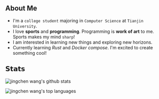 ## About Me
- I'm a `college student` majoring in `Computer Science` at `Tianjin University`.
- I love **sports** and **programming**. Programming is **work of art** to me. Sports makes my mind `sharp`!
- I am interested in learning new things and exploring new horizons.
- Currently learning *Rust* and *Docker compose*. I'm excited to create something cool!


## 𝗦𝘁𝗮𝘁𝘀

![jingchen wang's github stats](https://github-readme-stats.vercel.app/api?username=chanmaoganda&show_icons=true&theme=dracula)

![jingchen wang's top languages](https://github-readme-stats.vercel.app/api/top-langs/?username=chanmaoganda&layout=compact&theme=dracula)
